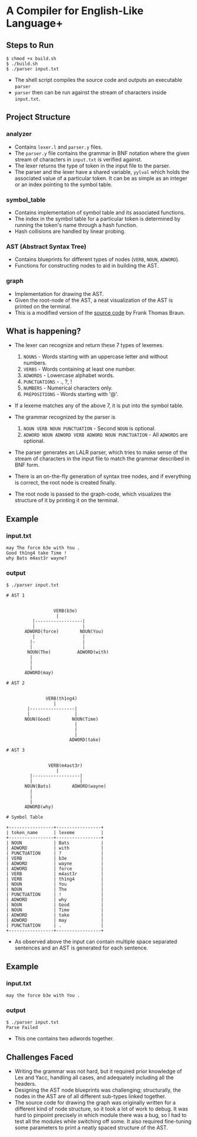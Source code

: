 # A Compiler for English-Like Language+

## Steps to Run

```
$ chmod +x build.sh
$ ./build.sh
$ ./parser input.txt
```

- The shell script compiles the source code and outputs an executable `parser`
- `parser` then can be run against the stream of characters inside `input.txt`.

## Project Structure

### analyzer

- Contains `lexer.l` and `parser.y` files.
- The `parser.y` file contains the grammar in BNF notation where the given stream of characters in `input.txt` is verified against.
- The lexer returns the type of token in the input file to the parser.
- The parser and the lexer have a shared variable, `yylval` which holds the associated value of a particular token. It can be as simple as an integer or an index pointing to the symbol table.

### symbol_table

- Contains implementation of symbol table and its associated functions.
- The index in the symbol table for a particular token is determined by running the token's name through a hash function.
- Hash collisions are handled by linear probing.

### AST (Abstract Syntax Tree)

- Contains blueprints for different types of nodes (`VERB`, `NOUN`, `ADWORD`).
- Functions for constructing nodes to aid in building the AST.

### graph

- Implementation for drawing the AST.
- Given the root-node of the AST, a neat visualization of the AST is printed on the terminal.
- This is a modified version of the [source code](https://www.epaperpress.com/lexandyacc/calcg.html) by Frank Thomas Braun.

## What is happening?

- The lexer can recognize and return these 7 types of lexemes.
  1. `NOUNS` - Words starting with an uppercase letter and without numbers.
  2. `VERBS` - Words containing at least one number.
  3. `ADWORDS` - Lowercase alphabet words.
  4. `PUNCTUATIONS` - ., ?, !
  5. `NUMBERS` - Numerical characters only.
  6. `PREPOSITIONS` - Words starting with '@'.

- If a lexeme matches any of the above 7, it is put into the symbol table.

- The grammar recognized by the parser is 
  1. `NOUN VERB NOUN PUNCTUATION` - Second `NOUN` is optional.
  2. `ADWORD NOUN ADWORD VERB ADWORD NOUN PUNCTUATION` - All `ADWORDS` are optional.

- The parser generates an LALR parser, which tries to make sense of the stream of characters in the input file to match the grammar described in BNF form.

- There is an on-the-fly generation of syntax tree nodes, and if everything is correct, the root node is created finally.

- The root node is passed to the graph-code, which visualizes the structure of it by printing it on the terminal.

## Example

### input.txt

```
may The force b3e with You .
Good th1ng4 take Time !
why Bats m4ast3r wayne?
```

### output

```
$ ./parser input.txt

# AST 1


                  VERB(b3e)
                   |
          |------------------|
          |                  |
       ADWORD(force)        NOUN(You)
          |                  |
         |-                  |
         |                   |
        NOUN(The)          ADWORD(with)
         |
         |
         |
       ADWORD(may)

# AST 2


               VERB(th1ng4)
                  |
        |-----------------|
        |                 |
       NOUN(Good)        NOUN(Time)
                          |
                          |
                          |
                        ADWORD(take)

# AST 3


                VERB(m4ast3r)
                   |
         |------------------|
         |                  |
       NOUN(Bats)        ADWORD(wayne)
         |
         |
         |
       ADWORD(why)

# Symbol Table

+-----------------+-----------------+
| token_name      | lexeme          |
+-----------------+-----------------+
| NOUN            | Bats            |
| ADWORD          | with            |
| PUNCTUATION     | ?               |
| VERB            | b3e             |
| ADWORD          | wayne           |
| ADWORD          | force           |
| VERB            | m4ast3r         |
| VERB            | th1ng4          |
| NOUN            | You             |
| NOUN            | The             |
| PUNCTUATION     | !               |
| ADWORD          | why             |
| NOUN            | Good            |
| NOUN            | Time            |
| ADWORD          | take            |
| ADWORD          | may             |
| PUNCTUATION     | .               |
+-----------------+-----------------+
```

- As observed above the input can contain multiple space separated sentences and an AST is generated for each sentence.

## Example

### input.txt

```
may the force b3e with You .
```

### output

```
$ ./parser input.txt
Parse Failed
```

- This one contains two adwords together.

## Challenges Faced

- Writing the grammar was not hard, but it required prior knowledge of Lex and Yacc, handling all cases, and adequately including all the headers.
- Designing the AST node blueprints was challenging; structurally, the nodes in the AST are of all different sub-types linked together.
- The source code for drawing the graph was originally written for a different kind of node structure, so it took a lot of work to debug. It was hard to pinpoint precisely in which module there was a bug, so I had to test all the modules while switching off some. It also required fine-tuning some parameters to print a neatly spaced structure of the AST.